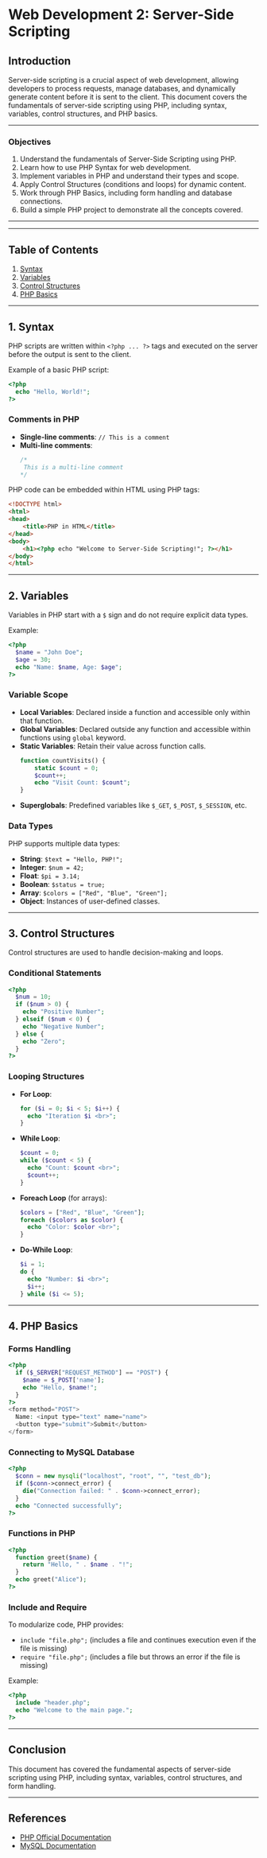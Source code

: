 # Web Development 2: Server-Side Scripting

## Introduction
Server-side scripting is a crucial aspect of web development, allowing developers to process requests, manage databases, and dynamically generate content before it is sent to the client. This document covers the fundamentals of server-side scripting using PHP, including syntax, variables, control structures, and PHP basics.

---

### Objectives
1. Understand the fundamentals of Server-Side Scripting using PHP.
2. Learn how to use PHP Syntax for web development.
3. Implement variables in PHP and understand their types and scope.
4. Apply Control Structures (conditions and loops) for dynamic content.
5. Work through PHP Basics, including form handling and database connections.
6. Build a simple PHP project to demonstrate all the concepts covered.

---

---

## Table of Contents
1. [Syntax](#syntax)
2. [Variables](#variables)
3. [Control Structures](#control-structures)
4. [PHP Basics](#php-basics)

---

## 1. Syntax
PHP scripts are written within `<?php ... ?>` tags and executed on the server before the output is sent to the client.

Example of a basic PHP script:
```php
<?php
  echo "Hello, World!";
?>
```
### Comments in PHP
- **Single-line comments**: `// This is a comment`
- **Multi-line comments**:
  ```php
  /*
   This is a multi-line comment
  */
  ```

PHP code can be embedded within HTML using PHP tags:
```html
<!DOCTYPE html>
<html>
<head>
    <title>PHP in HTML</title>
</head>
<body>
    <h1><?php echo "Welcome to Server-Side Scripting!"; ?></h1>
</body>
</html>
```

---

## 2. Variables
Variables in PHP start with a `$` sign and do not require explicit data types.

Example:
```php
<?php
  $name = "John Doe";
  $age = 30;
  echo "Name: $name, Age: $age";
?>
```
### Variable Scope
- **Local Variables**: Declared inside a function and accessible only within that function.
- **Global Variables**: Declared outside any function and accessible within functions using `global` keyword.
- **Static Variables**: Retain their value across function calls.
  ```php
  function countVisits() {
      static $count = 0;
      $count++;
      echo "Visit Count: $count";
  }
  ```
- **Superglobals**: Predefined variables like `$_GET`, `$_POST`, `$_SESSION`, etc.

### Data Types
PHP supports multiple data types:
- **String**: `$text = "Hello, PHP!";`
- **Integer**: `$num = 42;`
- **Float**: `$pi = 3.14;`
- **Boolean**: `$status = true;`
- **Array**: `$colors = ["Red", "Blue", "Green"];`
- **Object**: Instances of user-defined classes.

---

## 3. Control Structures
Control structures are used to handle decision-making and loops.

### Conditional Statements
```php
<?php
  $num = 10;
  if ($num > 0) {
    echo "Positive Number";
  } elseif ($num < 0) {
    echo "Negative Number";
  } else {
    echo "Zero";
  }
?>
```

### Looping Structures
- **For Loop**:
  ```php
  for ($i = 0; $i < 5; $i++) {
    echo "Iteration $i <br>";
  }
  ```
- **While Loop**:
  ```php
  $count = 0;
  while ($count < 5) {
    echo "Count: $count <br>";
    $count++;
  }
  ```
- **Foreach Loop** (for arrays):
  ```php
  $colors = ["Red", "Blue", "Green"];
  foreach ($colors as $color) {
    echo "Color: $color <br>";
  }
  ```
- **Do-While Loop**:
  ```php
  $i = 1;
  do {
    echo "Number: $i <br>";
    $i++;
  } while ($i <= 5);
  ```

---

## 4. PHP Basics
### Forms Handling
```php
<?php
  if ($_SERVER["REQUEST_METHOD"] == "POST") {
    $name = $_POST['name'];
    echo "Hello, $name!";
  }
?>
<form method="POST">
  Name: <input type="text" name="name">
  <button type="submit">Submit</button>
</form>
```

### Connecting to MySQL Database
```php
<?php
  $conn = new mysqli("localhost", "root", "", "test_db");
  if ($conn->connect_error) {
    die("Connection failed: " . $conn->connect_error);
  }
  echo "Connected successfully";
?>
```

### Functions in PHP
```php
<?php
  function greet($name) {
    return "Hello, " . $name . "!";
  }
  echo greet("Alice");
?>
```

### Include and Require
To modularize code, PHP provides:
- `include "file.php";` (includes a file and continues execution even if the file is missing)
- `require "file.php";` (includes a file but throws an error if the file is missing)

Example:
```php
<?php
  include "header.php";
  echo "Welcome to the main page.";
?>
```

---

## Conclusion
This document has covered the fundamental aspects of server-side scripting using PHP, including syntax, variables, control structures, and form handling.

---

## References
- [PHP Official Documentation](https://www.php.net/manual/en/)
- [MySQL Documentation](https://dev.mysql.com/doc/)